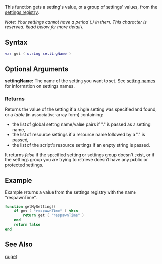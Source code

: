 This function gets a setting's value, or a group of settings' values, from the [settings registry](/docs/settings_system.md "wikilink").

*Note: Your settings cannot have a period (.) in them. This character is reserved. Read below for more details.*

Syntax
------

``` lua
var get ( string settingName )
```

Optional Arguments
------------------

**settingName:** The name of the setting you want to set. See [setting names](/docs/settings_system#setting_names.md "wikilink") for information on settings names.

### Returns

Returns the value of the setting if a single setting was specified and found, or a *table* (in associative-array form) containing:

-   the list of global setting name/value pairs if "." is passed as a setting name,
-   the list of resource settings if a resource name followed by a "." is passed,
-   the list of the script's resource settings if an empty string is passed.

It returns *false* if the specified setting or settings group doesn't exist, or if the settings group you are trying to retrieve doesn't have any public or protected settings.

Example
-------

Example returns a value from the settings registry with the name “respawnTime”.

``` lua
function getMySetting()
    if get ( "respawnTime" ) then
        return get ( "respawnTime" )
    end
    return false
end
```

See Also
--------

[ru:get](/docs/ru:get.md "wikilink")
